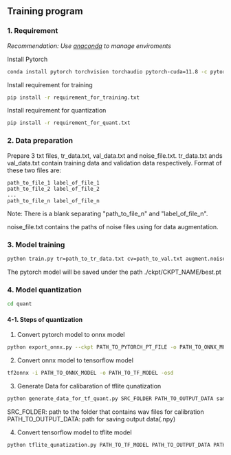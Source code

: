 ## Training program

### 1. Requirement

*Recommendation: Use [anaconda](https://www.anaconda.com/download/success) to manage enviroments*

Install Pytorch

```bash
conda install pytorch torchvision torchaudio pytorch-cuda=11.8 -c pytorch -c nvidia
```

Install requirement for training

```bash
pip install -r requirement_for_training.txt
```

Install requirement for quantization

```bash
pip install -r requirement_for_quant.txt
```

### 2. Data preparation
Prepare 3 txt files, tr_data.txt, val_data.txt and noise_file.txt.
tr_data.txt ands val_data.txt contain training data and validation data respectively. Format of these two files are:  

    path_to_file_1 label_of_file_1
    path_to_file_2 label_of_file_2
    ...
    path_to_file_n label_of_file_n

Note: There is a blank separating "path_to_file_n" and "label_of_file_n".

noise_file.txt contains the paths of noise files using for data augmentation.

### 3. Model training

```bash
python train.py tr=path_to_tr_data.txt cv=path_to_val.txt augment.noise.path=path_to_noise_file.txt ckpt_name=CKPT_NAME
```

The pytorch model will be saved under the path ./ckpt/CKPT_NAME/best.pt

### 4. Model quantization

```bash
cd quant
```

#### 4-1. Steps of quantization

1. Convert pytorch model to onnx model

```bash
python export_onnx.py --ckpt PATH_TO_PYTORCH_PT_FILE -o PATH_TO_ONNX_MODEL
```

2. Convert onnx model to tensorflow model

```bash
tf2onnx -i PATH_TO_ONNX_MODEL -o PATH_TO_TF_MODEL -osd
```

3. Generate Data for calibaration of tflite qunatization

```bash
python generate_data_for_tf_quant.py SRC_FOLDER PATH_TO_OUTPUT_DATA sample_rate num_mel_bins
```

SRC_FOLDER: path to the folder that contains wav files for calibration
PATH_TO_OUTPUT_DATA: path for saving output data(.npy)

4. Convert tensorflow model to tflite model

```bash
python tflite_qunatization.py PATH_TO_TF_MODEL PATH_TO_OUTPUT_DATA PATH_TO_TFLITE_MODEL
```